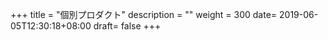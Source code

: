 +++
title = "個別プロダクト"
description = ""
weight = 300
date= 2019-06-05T12:30:18+08:00
draft= false
+++
